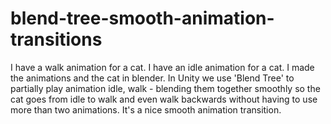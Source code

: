 # blend-tree-smooth-animation-transitions
I have a walk animation for a cat. I have an idle animation for a cat. I made the animations and the cat in blender. In Unity we use 'Blend Tree' to partially play animation idle, walk - blending them together smoothly so the cat goes from idle to walk and even walk backwards without having to use more than two animations.  It's a nice smooth animation transition.
